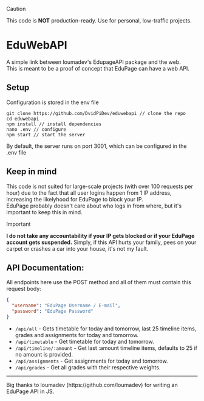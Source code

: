 > [!CAUTION]
> This code is **NOT** production-ready. Use for personal, low-traffic projects.

# EduWebAPI
A simple link between loumadev's EdupageAPI package and the web. \
This is meant to be a proof of concept that EduPage can have a web API.

## Setup
Configuration is stored in the env file
```
git clone https://github.com/DvidPiDev/eduwebapi // clone the repo
cd eduwebapi
npm install // install dependencies
nano .env // configure
npm start // start the server
```
By default, the server runs on port 3001, which can be configured in the .env file

## Keep in mind
This code is not suited for large-scale projects (with over 100 requests per hour) due to the fact that all user logins happen from 1 IP address, increasing the likelyhood for EduPage to block your IP. \
EduPage probably doesn't care about who logs in from where, but it's important to keep this in mind.

> [!IMPORTANT]  
> **I do not take any accountability if your IP gets blocked or if your EduPage account gets suspended.**
> Simply, if this API hurts your family, pees on your carpet or crashes a car into your house, it's not my fault.

## API Documentation:
All endpoints here use the POST method and all of them must contain this request body:
```json
{
  "username": "EduPage Username / E-mail",
  "password": "EduPage Password"
}
```
- `/api/all` - Gets timetable for today and tomorrow, last 25 timeline items, grades and assignments for today and tomorrow.
- `/api/timetable` - Get timetable for today and tomorrow.
- `/api/timeline/:amount` - Get last :amount timeline items, defaults to 25 if no amount is provided.
- `/api/assignments` - Get assignments for today and tomorrow.
- `/api/grades` - Get all grades with their respective weights.
<hr>
Big thanks to loumadev (https://github.com/loumadev) for writing an EduPage API in JS.
